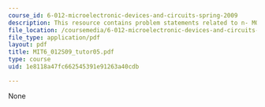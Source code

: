 ```yaml
---
course_id: 6-012-microelectronic-devices-and-circuits-spring-2009
description: This resource contains problem statements related to n- MOSFET.
file_location: /coursemedia/6-012-microelectronic-devices-and-circuits-spring-2009/1e8118a47fc662545391e91263a40cdb_MIT6_012S09_tutor05.pdf
file_type: application/pdf
layout: pdf
title: MIT6_012S09_tutor05.pdf
type: course
uid: 1e8118a47fc662545391e91263a40cdb

---
```

None